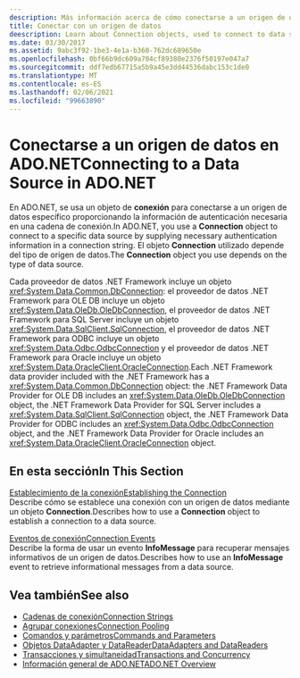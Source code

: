 ```yaml
---
description: Más información acerca de cómo conectarse a un origen de datos en ADO.NET
title: Conectar con un origen de datos
deescription: Learn about Connection objects, used to connect to data sources in ADO.NET. The Connection object you choose depends on the type of data source.
ms.date: 03/30/2017
ms.assetid: 9abc3f92-1be3-4e1a-b360-762dc689650e
ms.openlocfilehash: 0bf66b9dc609a704cf89380e2376f50197e047a7
ms.sourcegitcommit: ddf7edb67715a5b9a45e3dd44536dabc153c1de0
ms.translationtype: MT
ms.contentlocale: es-ES
ms.lasthandoff: 02/06/2021
ms.locfileid: "99663890"
---
```

# <a name="connecting-to-a-data-source-in-adonet"></a><span data-ttu-id="6123e-103">Conectarse a un origen de datos en ADO.NET</span><span class="sxs-lookup"><span data-stu-id="6123e-103">Connecting to a Data Source in ADO.NET</span></span>

<span data-ttu-id="6123e-104">En ADO.NET, se usa un objeto de **conexión** para conectarse a un origen de datos específico proporcionando la información de autenticación necesaria en una cadena de conexión.</span><span class="sxs-lookup"><span data-stu-id="6123e-104">In ADO.NET, you use a **Connection** object to connect to a specific data source by supplying necessary authentication information in a connection string.</span></span> <span data-ttu-id="6123e-105">El objeto **Connection** utilizado depende del tipo de origen de datos.</span><span class="sxs-lookup"><span data-stu-id="6123e-105">The **Connection** object you use depends on the type of data source.</span></span>  
  
 <span data-ttu-id="6123e-106">Cada proveedor de datos .NET Framework incluye un objeto <xref:System.Data.Common.DbConnection>: el proveedor de datos .NET Framework para OLE DB incluye un objeto <xref:System.Data.OleDb.OleDbConnection>, el proveedor de datos .NET Framework para SQL Server incluye un objeto <xref:System.Data.SqlClient.SqlConnection>, el proveedor de datos .NET Framework para ODBC incluye un objeto <xref:System.Data.Odbc.OdbcConnection> y el proveedor de datos .NET Framework para Oracle incluye un objeto <xref:System.Data.OracleClient.OracleConnection>.</span><span class="sxs-lookup"><span data-stu-id="6123e-106">Each .NET Framework data provider included with the .NET Framework has a <xref:System.Data.Common.DbConnection> object: the .NET Framework Data Provider for OLE DB includes an <xref:System.Data.OleDb.OleDbConnection> object, the .NET Framework Data Provider for SQL Server includes a <xref:System.Data.SqlClient.SqlConnection> object, the .NET Framework Data Provider for ODBC includes an <xref:System.Data.Odbc.OdbcConnection> object, and the .NET Framework Data Provider for Oracle includes an <xref:System.Data.OracleClient.OracleConnection> object.</span></span>  
  
## <a name="in-this-section"></a><span data-ttu-id="6123e-107">En esta sección</span><span class="sxs-lookup"><span data-stu-id="6123e-107">In This Section</span></span>  

 <span data-ttu-id="6123e-108">[Establecimiento de la conexión](establishing-the-connection.md)</span><span class="sxs-lookup"><span data-stu-id="6123e-108">[Establishing the Connection](establishing-the-connection.md)</span></span>\
 <span data-ttu-id="6123e-109">Describe cómo se establece una conexión con un origen de datos mediante un objeto **Connection**.</span><span class="sxs-lookup"><span data-stu-id="6123e-109">Describes how to use a **Connection** object to establish a connection to a data source.</span></span>  
  
 <span data-ttu-id="6123e-110">[Eventos de conexión](connection-events.md)</span><span class="sxs-lookup"><span data-stu-id="6123e-110">[Connection Events](connection-events.md)</span></span>\
 <span data-ttu-id="6123e-111">Describe la forma de usar un evento **InfoMessage** para recuperar mensajes informativos de un origen de datos.</span><span class="sxs-lookup"><span data-stu-id="6123e-111">Describes how to use an **InfoMessage** event to retrieve informational messages from a data source.</span></span>  
  
## <a name="see-also"></a><span data-ttu-id="6123e-112">Vea también</span><span class="sxs-lookup"><span data-stu-id="6123e-112">See also</span></span>

- [<span data-ttu-id="6123e-113">Cadenas de conexión</span><span class="sxs-lookup"><span data-stu-id="6123e-113">Connection Strings</span></span>](connection-strings.md)
- [<span data-ttu-id="6123e-114">Agrupar conexiones</span><span class="sxs-lookup"><span data-stu-id="6123e-114">Connection Pooling</span></span>](connection-pooling.md)
- [<span data-ttu-id="6123e-115">Comandos y parámetros</span><span class="sxs-lookup"><span data-stu-id="6123e-115">Commands and Parameters</span></span>](commands-and-parameters.md)
- [<span data-ttu-id="6123e-116">Objetos DataAdapter y DataReader</span><span class="sxs-lookup"><span data-stu-id="6123e-116">DataAdapters and DataReaders</span></span>](dataadapters-and-datareaders.md)
- [<span data-ttu-id="6123e-117">Transacciones y simultaneidad</span><span class="sxs-lookup"><span data-stu-id="6123e-117">Transactions and Concurrency</span></span>](transactions-and-concurrency.md)
- [<span data-ttu-id="6123e-118">Información general de ADO.NET</span><span class="sxs-lookup"><span data-stu-id="6123e-118">ADO.NET Overview</span></span>](ado-net-overview.md)
